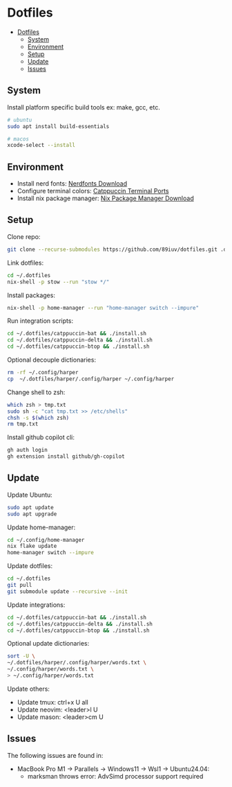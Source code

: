 # Dotfiles

<!--toc:start-->
- [Dotfiles](#dotfiles)
  - [System](#system)
  - [Environment](#environment)
  - [Setup](#setup)
  - [Update](#update)
  - [Issues](#issues)
<!--toc:end-->

## System

Install platform specific build tools ex: make, gcc, etc.

```sh
# ubuntu
sudo apt install build-essentials
```

```sh
# macos
xcode-select --install
```

## Environment

- Install nerd fonts: [Nerdfonts Download](https://www.nerdfonts.com/font-downloads)
- Configure terminal colors: [Catppuccin Terminal Ports](https://catppuccin.com/ports/?q=terminal)
- Install nix package manager: [Nix Package Manager Download](https://nixos.org/download)

## Setup

Clone repo:

```sh
git clone --recurse-submodules https://github.com/89iuv/dotfiles.git .dotfiles
```

Link dotfiles:

```sh
cd ~/.dotfiles
nix-shell -p stow --run "stow */"
```

Install packages:

```sh
nix-shell -p home-manager --run "home-manager switch --impure"
```

Run integration scripts:

```sh
cd ~/.dotfiles/catppuccin-bat && ./install.sh
cd ~/.dotfiles/catppuccin-delta && ./install.sh
cd ~/.dotfiles/catppuccin-btop && ./install.sh
```

Optional decouple dictionaries:

```sh
rm -rf ~/.config/harper
cp  ~/.dotfiles/harper/.config/harper ~/.config/harper
```

Change shell to zsh:

```sh
which zsh > tmp.txt
sudo sh -c "cat tmp.txt >> /etc/shells"
chsh -s $(which zsh)
rm tmp.txt
```

Install github copilot cli:

```sh
gh auth login
gh extension install github/gh-copilot
```

## Update

Update Ubuntu:

```sh
sudo apt update
sudo apt upgrade
```

Update home-manager:

```sh
cd ~/.config/home-manager
nix flake update
home-manager switch --impure
```

Update dotfiles:

```sh
cd ~/.dotfiles
git pull
git submodule update --recursive --init
```

Update integrations:

```sh
cd ~/.dotfiles/catppuccin-bat && ./install.sh
cd ~/.dotfiles/catppuccin-delta && ./install.sh
cd ~/.dotfiles/catppuccin-btop && ./install.sh
```

Optional update dictionaries:

```sh
sort -U \
~/.dotfiles/harper/.config/harper/words.txt \
~/.config/harper/words.txt \
> ~/.config/harper/words.txt
```

Update others:

- Update tmux: ctrl+x U all
- Update neovim: \<leader\>l U
- Update mason: \<leader\>cm U

## Issues

The following issues are found in:

- MacBook Pro M1 → Parallels → Windows11 → Wsl1 → Ubuntu24.04:
  - marksman throws error: AdvSimd processor support required
